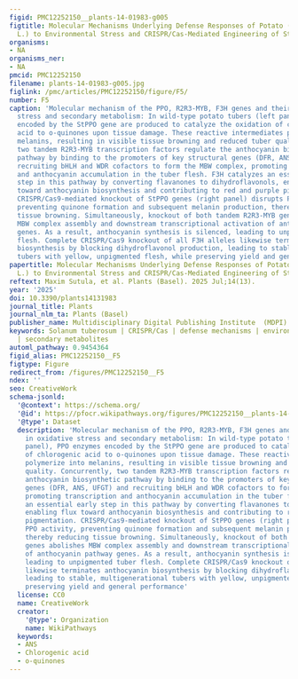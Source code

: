 ```yaml
---
figid: PMC12252150__plants-14-01983-g005
figtitle: Molecular Mechanisms Underlying Defense Responses of Potato (Solanum tuberosum
  L.) to Environmental Stress and CRISPR/Cas-Mediated Engineering of Stress Tolerance
organisms:
- NA
organisms_ner:
- NA
pmcid: PMC12252150
filename: plants-14-01983-g005.jpg
figlink: /pmc/articles/PMC12252150/figure/F5/
number: F5
caption: 'Molecular mechanism of the PPO, R2R3-MYB, F3H genes and their role in oxidative
  stress and secondary metabolism: In wild-type potato tubers (left panel), PPO enzymes
  encoded by the StPPO gene are produced to catalyze the oxidation of chlorogenic
  acid to o-quinones upon tissue damage. These reactive intermediates polymerize into
  melanins, resulting in visible tissue browning and reduced tuber quality. Concurrently,
  two tandem R2R3-MYB transcription factors regulate the anthocyanin biosynthetic
  pathway by binding to the promoters of key structural genes (DFR, ANS, UFGT) and
  recruiting bHLH and WDR cofactors to form the MBW complex, promoting transcription
  and anthocyanin accumulation in the tuber flesh. F3H catalyzes an essential early
  step in this pathway by converting flavanones to dihydroflavonols, enabling flux
  toward anthocyanin biosynthesis and contributing to red and purple pigmentation.
  CRISPR/Cas9-mediated knockout of StPPO genes (right panel) disrupts PPO activity,
  preventing quinone formation and subsequent melanin production, thereby reducing
  tissue browning. Simultaneously, knockout of both tandem R2R3-MYB genes abolishes
  MBW complex assembly and downstream transcriptional activation of anthocyanin pathway
  genes. As a result, anthocyanin synthesis is silenced, leading to unpigmented tuber
  flesh. Complete CRISPR/Cas9 knockout of all F3H alleles likewise terminates anthocyanin
  biosynthesis by blocking dihydroflavonol production, leading to stable, multigenerational
  tubers with yellow, unpigmented flesh, while preserving yield and general performance'
papertitle: Molecular Mechanisms Underlying Defense Responses of Potato (Solanum tuberosum
  L.) to Environmental Stress and CRISPR/Cas-Mediated Engineering of Stress Tolerance
reftext: Maxim Sutula, et al. Plants (Basel). 2025 Jul;14(13).
year: '2025'
doi: 10.3390/plants14131983
journal_title: Plants
journal_nlm_ta: Plants (Basel)
publisher_name: Multidisciplinary Digital Publishing Institute  (MDPI)
keywords: Solanum tuberosum | CRISPR/Cas | defense mechanisms | environmental stresses
  | secondary metabolites
automl_pathway: 0.9454364
figid_alias: PMC12252150__F5
figtype: Figure
redirect_from: /figures/PMC12252150__F5
ndex: ''
seo: CreativeWork
schema-jsonld:
  '@context': https://schema.org/
  '@id': https://pfocr.wikipathways.org/figures/PMC12252150__plants-14-01983-g005.html
  '@type': Dataset
  description: 'Molecular mechanism of the PPO, R2R3-MYB, F3H genes and their role
    in oxidative stress and secondary metabolism: In wild-type potato tubers (left
    panel), PPO enzymes encoded by the StPPO gene are produced to catalyze the oxidation
    of chlorogenic acid to o-quinones upon tissue damage. These reactive intermediates
    polymerize into melanins, resulting in visible tissue browning and reduced tuber
    quality. Concurrently, two tandem R2R3-MYB transcription factors regulate the
    anthocyanin biosynthetic pathway by binding to the promoters of key structural
    genes (DFR, ANS, UFGT) and recruiting bHLH and WDR cofactors to form the MBW complex,
    promoting transcription and anthocyanin accumulation in the tuber flesh. F3H catalyzes
    an essential early step in this pathway by converting flavanones to dihydroflavonols,
    enabling flux toward anthocyanin biosynthesis and contributing to red and purple
    pigmentation. CRISPR/Cas9-mediated knockout of StPPO genes (right panel) disrupts
    PPO activity, preventing quinone formation and subsequent melanin production,
    thereby reducing tissue browning. Simultaneously, knockout of both tandem R2R3-MYB
    genes abolishes MBW complex assembly and downstream transcriptional activation
    of anthocyanin pathway genes. As a result, anthocyanin synthesis is silenced,
    leading to unpigmented tuber flesh. Complete CRISPR/Cas9 knockout of all F3H alleles
    likewise terminates anthocyanin biosynthesis by blocking dihydroflavonol production,
    leading to stable, multigenerational tubers with yellow, unpigmented flesh, while
    preserving yield and general performance'
  license: CC0
  name: CreativeWork
  creator:
    '@type': Organization
    name: WikiPathways
  keywords:
  - ANS
  - Chlorogenic acid
  - o-quinones
---
```

